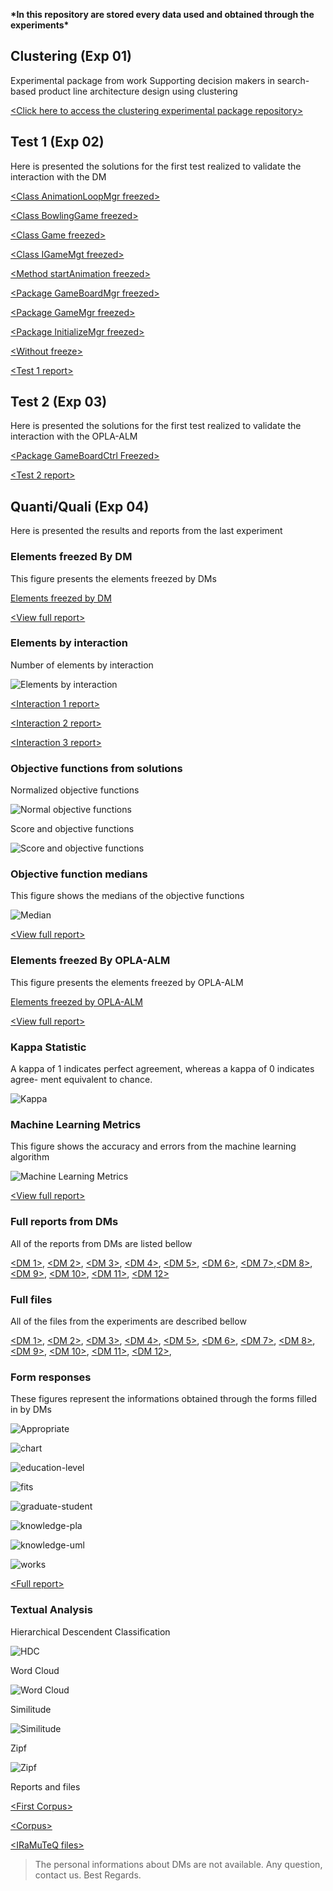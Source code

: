
**\*In this repository are stored every data used and obtained through the experiments\***

## Clustering (Exp 01)

Experimental package from work Supporting decision makers in search-based product line architecture design using clustering

[\<Click here to access the clustering experimental package repository\>](https://otimizes.github.io/experiment-package-clustering/)

## Test 1 (Exp 02)

Here is presented the solutions for the first test realized to validate the interaction with the DM

[\<Class AnimationLoopMgr freezed\>](https://github.com/otimizes/experimental-package-opla-alm/blob/master/Test-1/Classe%20AnimationLoopMgr%20Imutavel.zip?raw=true)

[\<Class BowlingGame freezed\>](https://github.com/otimizes/experimental-package-opla-alm/blob/master/Test-1/Classe%20Bowling%20Game%20Imutavel.zip?raw=true)

[\<Class Game freezed\>](https://github.com/otimizes/experimental-package-opla-alm/blob/master/Test-1/Classe%20Game%20Imutavel.zip?raw=true)

[\<Class IGameMgt freezed\>](https://github.com/otimizes/experimental-package-opla-alm/blob/master/Test-1/Interface%20IGameMgt%20Imutavel.zip?raw=true)

[\<Method startAnimation freezed\>](https://github.com/otimizes/experimental-package-opla-alm/blob/master/Test-1/Interface%20IGameMgt%20Imutavel.zip?raw=true)

[\<Package GameBoardMgr freezed\>](https://github.com/otimizes/experimental-package-opla-alm/blob/master/Test-1/Pacote%20GameBoardMgr%20Imutavel.zip?raw=true)

[\<Package GameMgr freezed\>](https://github.com/otimizes/experimental-package-opla-alm/blob/master/Test-1/Pacote%20GameMgr%20Imutavel.zip?raw=true)

[\<Package InitializeMgr freezed\>](https://github.com/otimizes/experimental-package-opla-alm/blob/master/Test-1/Pacote%20InitializeMgr%20Imutavel.zip?raw=true)

[\<Without freeze\>](https://github.com/otimizes/experimental-package-opla-alm/blob/master/Test-1/Sem%20imutabilidade.zip?raw=true)

[\<Test 1 report\>](https://github.com/otimizes/experimental-package-opla-alm/blob/master/Test-1.zip?raw=true)

## Test 2 (Exp 03)

Here is presented the solutions for the first test realized to validate the interaction with the OPLA-ALM

[\<Package GameBoardCtrl Freezed\>](https://github.com/otimizes/experimental-package-opla-alm/blob/master/Test-2/oplatool-congelandoPacoteGameBoardCtrl.zip?raw=true)

[\<Test 2 report\>](https://github.com/otimizes/experimental-package-opla-alm/blob/master/Test-2.zip?raw=true)

## Quanti/Quali (Exp 04)

Here is presented the results and reports from the last experiment


### Elements freezed By DM

This figure presents the elements freezed by DMs

[Elements freezed by DM](https://github.com/otimizes/experimental-package-opla-alm/blob/master/freezed-results-verification/freezed-by-dm-report.zip?raw=true)

[\<View full report\>](https://github.com/otimizes/experimental-package-opla-alm/blob/master/freezed-results-verification/freezed-by-dm-report.zip?raw=true)

### Elements by interaction

Number of elements by interaction

![Elements by interaction](https://media.githubusercontent.com/media/otimizes/experimental-package-opla-alm/466832d1a51adb66cd6f0ae79c7358e56ceddee1/quantitative-architectural-elements/elements-by-interaction.svg)

[\<Interaction 1 report\>](https://media.githubusercontent.com/media/otimizes/experimental-package-opla-alm/master/quantitative-architectural-elements/interaction-1-report.pdf)

[\<Interaction 2 report\>](https://media.githubusercontent.com/media/otimizes/experimental-package-opla-alm/master/quantitative-architectural-elements/interaction-2-report.pdf)

[\<Interaction 3 report\>](https://media.githubusercontent.com/media/otimizes/experimental-package-opla-alm/master/quantitative-architectural-elements/interaction-3-report.pdf)

### Objective functions from solutions

Normalized objective functions

![Normal objective functions](https://media.githubusercontent.com/media/otimizes/experimental-package-opla-alm/466832d1a51adb66cd6f0ae79c7358e56ceddee1/quantitative-architectural-elements/normal-objective-functions.svg)

Score and objective functions

![Score and objective functions](https://media.githubusercontent.com/media/otimizes/experimental-package-opla-alm/466832d1a51adb66cd6f0ae79c7358e56ceddee1/quantitative-architectural-elements/score-objective-functions.svg)

### Objective function medians

This figure shows the medians of the objective functions

![Median](https://media.githubusercontent.com/media/otimizes/experimental-package-opla-alm/466832d1a51adb66cd6f0ae79c7358e56ceddee1/quantitative-learning-evaluation/median-elements.svg)

[\<View full report\>](https://media.githubusercontent.com/media/otimizes/experimental-package-opla-alm/master/quantitative-learning-evaluation/medial-all-report.zip)

### Elements freezed By OPLA-ALM

This figure presents the elements freezed by OPLA-ALM

[Elements freezed by OPLA-ALM](https://github.com/otimizes/experimental-package-opla-alm/blob/master/freezed-results-verification/freezed-by-dm-report.zip?raw=true)

[\<View full report\>](https://media.githubusercontent.com/media/otimizes/experimental-package-opla-alm/master/quantitative-learning-evaluation/freezed-by-lm-report.pdf)

### Kappa Statistic

A kappa of 1 indicates perfect agreement, whereas a kappa of 0 indicates agree- ment equivalent to chance.

![Kappa](https://media.githubusercontent.com/media/otimizes/experimental-package-opla-alm/466832d1a51adb66cd6f0ae79c7358e56ceddee1/quantitative-learning-evaluation/kappa.svg)

### Machine Learning Metrics

This figure shows the accuracy and errors from the machine learning algorithm

![Machine Learning Metrics](https://media.githubusercontent.com/media/otimizes/experimental-package-opla-alm/466832d1a51adb66cd6f0ae79c7358e56ceddee1/quantitative-learning-evaluation/learning-metrics.svg)

[\<View full report\>](https://media.githubusercontent.com/media/otimizes/experimental-package-opla-alm/master/quantitative-learning-evaluation/learning-metrics-report.zip)

### Full reports from DMs

All of the reports from DMs are listed bellow

[\<DM 1\>](https://media.githubusercontent.com/media/otimizes/experimental-package-opla-alm/master/quantitative-learning-evaluation/dm1-report.pdf), [\<DM 2\>](https://media.githubusercontent.com/media/otimizes/experimental-package-opla-alm/master/quantitative-learning-evaluation/dm2-report.pdf), [\<DM 3\>](https://media.githubusercontent.com/media/otimizes/experimental-package-opla-alm/master/quantitative-learning-evaluation/dm3-report.pdf), [\<DM 4\>](https://media.githubusercontent.com/media/otimizes/experimental-package-opla-alm/master/quantitative-learning-evaluation/dm4-report.pdf), [\<DM 5\>](https://media.githubusercontent.com/media/otimizes/experimental-package-opla-alm/master/quantitative-learning-evaluation/dm5-report.pdf), [\<DM 6\>](https://media.githubusercontent.com/media/otimizes/experimental-package-opla-alm/master/quantitative-learning-evaluation/dm6-report.pdf), [\<DM 7\>](https://media.githubusercontent.com/media/otimizes/experimental-package-opla-alm/master/quantitative-learning-evaluation/dm7-report.pdf),[\<DM 8\>](https://media.githubusercontent.com/media/otimizes/experimental-package-opla-alm/master/quantitative-learning-evaluation/dm8-report.pdf), [\<DM 9\>](https://media.githubusercontent.com/media/otimizes/experimental-package-opla-alm/master/quantitative-learning-evaluation/dm9-report.pdf), [\<DM 10\>](https://media.githubusercontent.com/media/otimizes/experimental-package-opla-alm/master/quantitative-learning-evaluation/dm10-report.pdf), [\<DM 11\>](https://media.githubusercontent.com/media/otimizes/experimental-package-opla-alm/master/quantitative-learning-evaluation/dm11-report.pdf), [\<DM 12\>](https://media.githubusercontent.com/media/otimizes/experimental-package-opla-alm/master/quantitative-learning-evaluation/dm12-report.pdf)

### Full files

All of the files from the experiments are described bellow

[\<DM 1\>](https://github.com/otimizes/experimental-package-opla-alm/blob/master/oplatool/oplatool-dm1.zip?raw=true), [\<DM 2\>](https://github.com/otimizes/experimental-package-opla-alm/blob/master/oplatool/oplatool-dm2.zip?raw=true), [\<DM 3\>](https://github.com/otimizes/experimental-package-opla-alm/blob/master/oplatool/oplatool-dm3.zip?raw=true), [\<DM 4\>](https://github.com/otimizes/experimental-package-opla-alm/blob/master/oplatool/oplatool-dm4.zip?raw=true), [\<DM 5\>](https://github.com/otimizes/experimental-package-opla-alm/blob/master/oplatool/oplatool-dm5.zip?raw=true), [\<DM 6\>](https://github.com/otimizes/experimental-package-opla-alm/blob/master/oplatool/oplatool-dm6.zip?raw=true), [\<DM 7\>](https://github.com/otimizes/experimental-package-opla-alm/blob/master/oplatool/oplatool-dm7.zip?raw=true), [\<DM 8\>](https://github.com/otimizes/experimental-package-opla-alm/blob/master/oplatool/oplatool-dm8.zip?raw=true), [\<DM 9\>](https://github.com/otimizes/experimental-package-opla-alm/blob/master/oplatool/oplatool-dm9.zip?raw=true), [\<DM 10\>](https://github.com/otimizes/experimental-package-opla-alm/blob/master/oplatool/oplatool-dm10.zip?raw=true), [\<DM 11\>](https://github.com/otimizes/experimental-package-opla-alm/blob/master/oplatool/oplatool-dm11.zip?raw=true), [\<DM 12\>](https://github.com/otimizes/experimental-package-opla-alm/blob/master/oplatool/oplatool-dm12.zip?raw=true), 

### Form responses

These figures represent the informations obtained through the forms filled in by DMs

![Appropriate](https://media.githubusercontent.com/media/otimizes/experimental-package-opla-alm/master/form-responses/appropriate.png)

![chart](https://media.githubusercontent.com/media/otimizes/experimental-package-opla-alm/master/form-responses/chart.svg)

![education-level](https://media.githubusercontent.com/media/otimizes/experimental-package-opla-alm/master/form-responses/education-level.png)

![fits](https://media.githubusercontent.com/media/otimizes/experimental-package-opla-alm/master/form-responses/fits.png)

![graduate-student](https://media.githubusercontent.com/media/otimizes/experimental-package-opla-alm/master/form-responses/graduate-student.png)

![knowledge-pla](https://media.githubusercontent.com/media/otimizes/experimental-package-opla-alm/master/form-responses/knowledge-pla.png)

![knowledge-uml](https://media.githubusercontent.com/media/otimizes/experimental-package-opla-alm/master/form-responses/knowledge-uml.png)

![works](https://media.githubusercontent.com/media/otimizes/experimental-package-opla-alm/master/form-responses/works.png)

[\<Full report\>](https://media.githubusercontent.com/media/otimizes/experimental-package-opla-alm/master/form-responses/full-report.zip)

### Textual Analysis

Hierarchical Descendent Classification

![HDC](https://media.githubusercontent.com/media/otimizes/experimental-package-opla-alm/master/iramuteq/hdc.png)

Word Cloud

![Word Cloud](https://media.githubusercontent.com/media/otimizes/experimental-package-opla-alm/master/iramuteq/cloud.png)

Similitude

![Similitude](https://media.githubusercontent.com/media/otimizes/experimental-package-opla-alm/master/iramuteq/similitude.png)

Zipf

![Zipf](https://media.githubusercontent.com/media/otimizes/experimental-package-opla-alm/master/iramuteq/zipf.png)

Reports and files

[\<First Corpus\>](https://raw.githubusercontent.com/otimizes/experimental-package-opla-alm/master/iramuteq/corpus.first.txt)

[\<Corpus\>](https://raw.githubusercontent.com/otimizes/experimental-package-opla-alm/master/iramuteq/corpus.csv)

[\<IRaMuTeQ files\>](https://media.githubusercontent.com/media/otimizes/experimental-package-opla-alm/master/iramuteq/corpusoficialorigin_corpus_1.zip)

> The personal informations about DMs are not available. Any question, contact us. Best Regards.
